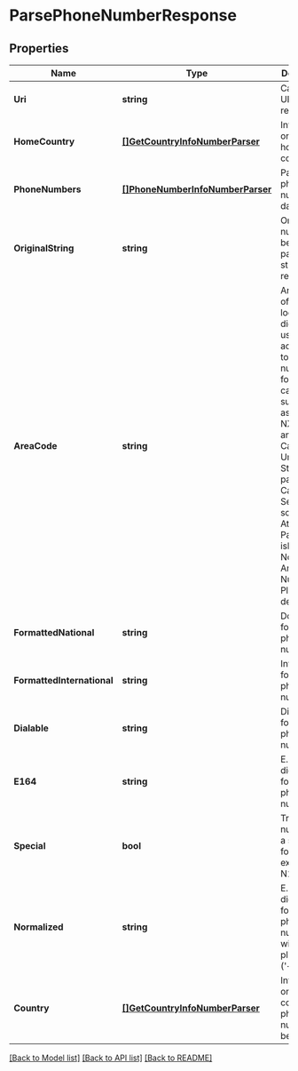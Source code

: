 # ParsePhoneNumberResponse

## Properties
Name | Type | Description | Notes
------------ | ------------- | ------------- | -------------
**Uri** | **string** | Canonical URI of a resource | [optional] [default to null]
**HomeCountry** | [**[]GetCountryInfoNumberParser**](GetCountryInfoNumberParser.md) | Information on a user home country | [default to null]
**PhoneNumbers** | [**[]PhoneNumberInfoNumberParser**](PhoneNumberInfoNumberParser.md) | Parsed phone numbers data | [default to null]
**OriginalString** | **string** | One of the numbers to be parsed, passed as a string in response | [optional] [default to null]
**AreaCode** | **string** | Area code of the location (3-digit usually), according to the NANP number format, that can be summarized as NPA-NXX-xxxx and covers Canada, the United States, parts of the Caribbean Sea, and some Atlantic and Pacific islands. See North American Numbering Plan for details | [optional] [default to null]
**FormattedNational** | **string** | Domestic format of a phone number | [optional] [default to null]
**FormattedInternational** | **string** | International format of a phone number | [optional] [default to null]
**Dialable** | **string** | Dialing format of a phone number | [optional] [default to null]
**E164** | **string** | E.164 (11-digits) format of a phone number | [optional] [default to null]
**Special** | **bool** |  True  if the number is in a special format (for example N11 code) | [optional] [default to null]
**Normalized** | **string** | E.164 (11-digits) format of a phone number without the plus sign (&#39;+&#39;) | [optional] [default to null]
**Country** | [**[]GetCountryInfoNumberParser**](GetCountryInfoNumberParser.md) | Information on a country the phone number belongs to | [optional] [default to null]

[[Back to Model list]](../README.md#documentation-for-models) [[Back to API list]](../README.md#documentation-for-api-endpoints) [[Back to README]](../README.md)


